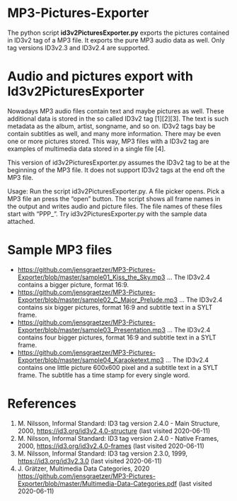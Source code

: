 # MP3-Pictures-Exporter

The python script __id3v2PicturesExporter.py__ exports the pictures contained in ID3v2 tag of a MP3
file. It exports the pure MP3 audio data as well. Only tag versions ID3v2.3 and ID3v2.4 are
supported.

# Audio and pictures export with Id3v2PicturesExporter

Nowadays MP3 audio files contain text and maybe pictures as well. These additional data is stored in the so called ID3v2 tag [1][2][3]. The text is such metadata as the album, artist, songname, and so on.  ID3v2 tags bay be contain subtitles as well, and many more information. There may be even one or more pictures stored. This way, MP3 files with a ID3v2 tag are examples of multimedia data stored in a single file [4].

This version of id3v2PicturesExporter.py assumes the ID3v2 tag to be at the beginning of the MP3 file. It does not support ID3v2 tags at the end oft the MP3 file.

Usage: Run the script id3v2PicturesExporter.py. A file picker opens. Pick a MP3 file an press the “open” button. The script shows all frame names in the output and writes audio and picture files. The file names of these files start with “PPP_”.
Try id3v2PicturesExporter.py with the sample data attached.

# Sample MP3 files

* https://github.com/jensgraetzer/MP3-Pictures-Exporter/blob/master/sample01_Kiss_the_Sky.mp3 ... 
The ID3v2.4 contains a bigger picture, format 16:9.
* https://github.com/jensgraetzer/MP3-Pictures-Exporter/blob/master/sample02_C_Major_Prelude.mp3 ... 
The ID3v2.4 contains six bigger pictures, format 16:9 and subtitle text in a SYLT frame.
* https://github.com/jensgraetzer/MP3-Pictures-Exporter/blob/master/sample03_Presentation.mp3 ... 
The ID3v2.4 contains four bigger pictures, format 16:9 and subtitle text in a SYLT frame.
* https://github.com/jensgraetzer/MP3-Pictures-Exporter/blob/master/sample04_Karaoketext.mp3 ... 
The ID3v2.4 contains one little picture 600x600 pixel and a subtitle text in a SYLT frame. The subtitle has a time stamp for every single word.

# References
1. M. Nilsson, Informal Standard: ID3 tag version 2.4.0 - Main Structure, 2000,
https://id3.org/id3v2.4.0-structure (last visited 2020-06-11)
2. M. Nilsson, Informal Standard: ID3 tag version 2.4.0 - Native Frames, 2000,
https://id3.org/id3v2.4.0-frames (last visited 2020-06-11) 
3. M. Nilsson, Informal Standard: ID3 tag version 2.3.0, 1999,
https://id3.org/id3v2.3.0 (last visited 2020-06-11) 
4. J. Grätzer, Multimedia Data Categories, 2020
https://github.com/jensgraetzer/MP3-Pictures-Exporter/blob/master/Multimedia-Data-Categories.pdf (last visited 2020-06-11)
